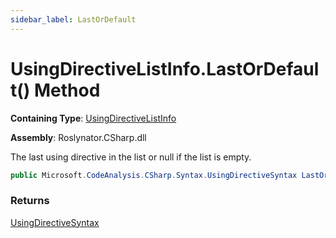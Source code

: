 ```yaml
---
sidebar_label: LastOrDefault
---
```


# UsingDirectiveListInfo\.LastOrDefault\(\) Method

**Containing Type**: [UsingDirectiveListInfo](../index.md)

**Assembly**: Roslynator\.CSharp\.dll

  
The last using directive in the list or null if the list is empty\.

```csharp
public Microsoft.CodeAnalysis.CSharp.Syntax.UsingDirectiveSyntax LastOrDefault()
```

### Returns

[UsingDirectiveSyntax](https://docs.microsoft.com/en-us/dotnet/api/microsoft.codeanalysis.csharp.syntax.usingdirectivesyntax)

